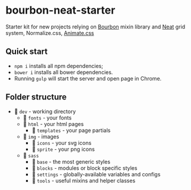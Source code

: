 # bourbon-neat-starter

Starter kit for new projects relying on [Bourbon](http://bourbon.io/docs/) mixin library and [Neat](https://neat.bourbon.io/docs/latest/) grid system, Normalize.css, [Animate.css](https://github.com/daneden/animate.css)

## Quick start

* `npm i` installs all npm dependencies;
* `bower i` installs all bower dependencies.
* Running `gulp` will start the server and open page in Chrome.

## Folder structure

* :open_file_folder: `dev` - working directory
    * :open_file_folder: `fonts` - your fonts
    * :open_file_folder: `html` - your html pages
        * :file_folder: `templates` - your page partials
    * :open_file_folder: `img` - images
        * :file_folder: `icons` - your svg icons
        * :file_folder: `sprite` - your png icons
    * :open_file_folder: `sass`
        * :file_folder: `base` - the most generic styles
        * :file_folder: `blocks` - modules or block specific styles
        * :file_folder: `settings` - globally-available variables and configs
        * :file_folder: `tools` - useful mixins and helper classes
